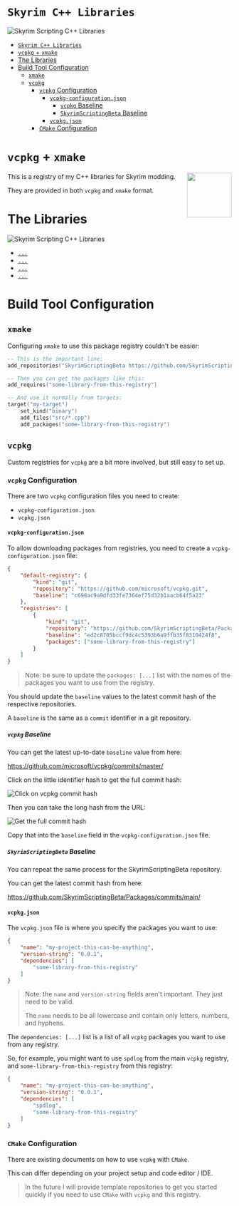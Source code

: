 # `Skyrim C++ Libraries`

![Skyrim Scripting C++ Libraries](resources/images/dragon-holding-cpp.jpg)

- [`Skyrim C++ Libraries`](#skyrim-c-libraries)
- [`vcpkg` + `xmake`](#vcpkg--xmake)
- [The Libraries](#the-libraries)
- [Build Tool Configuration](#build-tool-configuration)
  - [`xmake`](#xmake)
  - [`vcpkg`](#vcpkg)
    - [`vcpkg` Configuration](#vcpkg-configuration)
      - [`vcpkg-configuration.json`](#vcpkg-configurationjson)
        - [`vcpkg` Baseline](#vcpkg-baseline)
        - [`SkyrimScriptingBeta` Baseline](#skyrimscriptingbeta-baseline)
      - [`vcpkg.json`](#vcpkgjson)
    - [`CMake` Configuration](#cmake-configuration)


# `vcpkg` + `xmake`

<img src="resources/images/cmake-and-xmake.png" align="right" height="100" />

This is a registry of my C++ libraries for Skyrim modding.

They are provided in both `vcpkg` and `xmake` format.

# The Libraries

![Skyrim Scripting C++ Libraries](resources/images/cpp-skyrim-libraries.jpg)

- [`...`](#)
- [`...`](#)
- [`...`](#)
- [`...`](#)

# Build Tool Configuration

## `xmake`

Configuring `xmake` to use this package registry couldn't be easier:

```lua
-- This is the important line:
add_repositories("SkyrimScriptingBeta https://github.com/SkyrimScriptingBeta/Packages.git")

-- Then you can get the packages like this:
add_requires("some-library-from-this-registry")

-- And use it normally from targets:
target("my-target")
    set_kind("binary")
    add_files("src/*.cpp")
    add_packages("some-library-from-this-registry")
```

## `vcpkg`

Custom registries for `vcpkg` are a bit more involved, but still easy to set up.

### `vcpkg` Configuration

There are two `vcpkg` configuration files you need to create:

- `vcpkg-configuration.json`
- `vcpkg.json`

#### `vcpkg-configuration.json`

To allow downloading packages from registries, you need to create a `vcpkg-configuration.json` file:


```json
{
    "default-registry": {
        "kind": "git",
        "repository": "https://github.com/microsoft/vcpkg.git",
        "baseline": "c698ac9a9dfd33fe7364ef75d32b1aacb64f5a23"
    },
    "registries": [
        {
            "kind": "git",
            "repository": "https://github.com/SkyrimScriptingBeta/Packages.git",
            "baseline": "ed2c8705bccf9dc4c5393b6a9ffb35f8310424f8",
            "packages": ["some-library-from-this-registry"]
        }
    ]
}
```

> Note: be sure to update the `packages: [...]` list with the names of the packages you want to use from the registry.

You should update the `baseline` values to the latest commit hash of the respective repositories.

A `baseline` is the same as a `commit` identifier in a git repository.

##### `vcpkg` Baseline

You can get the latest up-to-date `baseline` value from here:

https://github.com/microsoft/vcpkg/commits/master/

Click on the little identifier hash to get the full commit hash:

![Click on vcpkg commit hash](resources/images/click-on-vcpkg-latest-commit.png)

Then you can take the long hash from the URL:

![Get the full commit hash](resources/images/get-vcpkg-latest-commit-from-url.png)

Copy that into the `baseline` field in the `vcpkg-configuration.json` file.

##### `SkyrimScriptingBeta` Baseline

You can repeat the same process for the SkyrimScriptingBeta repository.

You can get the latest commit hash from here:

https://github.com/SkyrimScriptingBeta/Packages/commits/main/

#### `vcpkg.json`

The `vcpkg.json` file is where you specify the packages you want to use:

```json
{
    "name": "my-project-this-can-be-anything",
    "version-string": "0.0.1",
    "dependencies": [
        "some-library-from-this-registry"
    ]
}
```

> Note: the `name` and `version-string` fields aren't important.
> They just need to be valid.
>
> The `name` needs to be all lowercase and contain only letters, numbers, and hyphens.

The `dependencies: [...]` list is a list of all `vcpkg` packages you want to use from any registry.

So, for example, you might want to use `spdlog` from the main `vcpkg` registry, and `some-library-from-this-registry` from this registry:

```json
{
    "name": "my-project-this-can-be-anything",
    "version-string": "0.0.1",
    "dependencies": [
        "spdlog",
        "some-library-from-this-registry"
    ]
}
```

### `CMake` Configuration

There are existing documents on how to use `vcpkg` with `CMake`.

This can differ depending on your project setup and code editor / IDE.

> In the future I will provide template repositories to get you started quickly
> if you need to use `CMake` with `vcpkg` and this registry.
